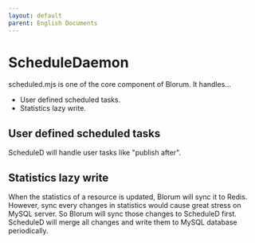 ```yaml
---
layout: default
parent: English Documents
---
```

# ScheduleDaemon
scheduled.mjs is one of the core component of Blorum. It handles...

- User defined scheduled tasks.
- Statistics lazy write.

## User defined scheduled tasks

ScheduleD will handle user tasks like "publish after".

## Statistics lazy write

When the statistics of a resource is updated, Blorum will sync it to Redis. However, sync every changes in statistics would cause great stress on MySQL server. So Blorum will sync those changes to ScheduleD first. ScheduleD will merge all changes and write them to MySQL database periodically.